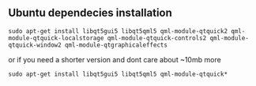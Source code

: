 ## Ubuntu dependecies installation

`sudo apt-get install libqt5gui5 libqt5qml5 qml-module-qtquick2 qml-module-qtquick-localstorage qml-module-qtquick-controls2 qml-module-qtquick-window2 qml-module-qtgraphicaleffects`

or if you need a shorter version and dont care about ~10mb more

`sudo apt-get install libqt5gui5 libqt5qml5 qml-module-qtquick*`
